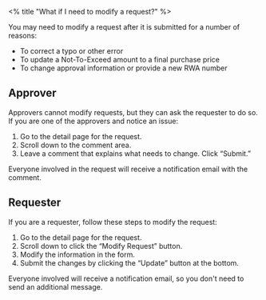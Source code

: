 <% title "What if I need to modify a request?" %>

You may need to modify a request after it is submitted for a number of reasons:
  - To correct a typo or other error
  - To update a Not-To-Exceed amount to a final purchase price
  - To change approval information or provide a new RWA number

## Approver

Approvers cannot modify requests, but they can ask the requester to do so. If you are one of the approvers and notice an issue:

1. Go to the detail page for the request.
1. Scroll down to the comment area.
1. Leave a comment that explains what needs to change. Click “Submit.”

Everyone involved in the request will receive a notification email with the comment.

## Requester

If you are a requester, follow these steps to modify the request:

1. Go to the detail page for the request.
1. Scroll down to click the “Modify Request” button.
1. Modify the information in the form.
1. Submit the changes by clicking the “Update” button at the bottom.

Everyone involved will receive a notification email, so you don't need to send an additional message.
